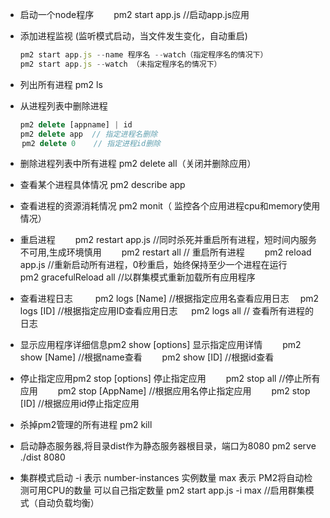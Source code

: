 - 启动一个node程序 　　pm2 start app.js        //启动app.js应用

- 添加进程监视 (监听模式启动，当文件发生变化，自动重启)
```js
　　pm2 start app.js --name 程序名 --watch（指定程序名的情况下）
　　pm2 start app.js --watch （未指定程序名的情况下）
```

- 列出所有进程     pm2 ls

- 从进程列表中删除进程
```js
　　pm2 delete [appname] | id
　　pm2 delete app  // 指定进程名删除
 　 pm2 delete 0    // 指定进程id删除
```

- 删除进程列表中所有进程   pm2 delete all（关闭并删除应用）

- 查看某个进程具体情况     pm2 describe app

- 查看进程的资源消耗情况   pm2 monit（ 监控各个应用进程cpu和memory使用情况）

- 重启进程
　　pm2 restart app.js    //同时杀死并重启所有进程，短时间内服务不可用,生成环境慎用
　　pm2 restart all     // 重启所有进程
　　pm2 reload app.js    //重新启动所有进程，0秒重启，始终保持至少一个进程在运行　
　　pm2 gracefulReload all  //以群集模式重新加载所有应用程序

- 查看进程日志
　　 pm2 logs [Name]  //根据指定应用名查看应用日志
   　pm2 logs [ID]   //根据指定应用ID查看应用日志
　   pm2 logs all    // 查看所有进程的日志

- 显示应用程序详细信息pm2 show <appName> [options] 显示指定应用详情
　　pm2 show [Name]   //根据name查看
　　pm2 show [ID]    //根据id查看

- 停止指定应用pm2 stop <appName> [options] 停止指定应用
　　pm2 stop all        //停止所有应用
　　pm2 stop [AppName]    //根据应用名停止指定应用
　　pm2 stop [ID]       //根据应用id停止指定应用

- 杀掉pm2管理的所有进程
    pm2 kill 

- 启动静态服务器,将目录dist作为静态服务器根目录，端口为8080
   pm2 serve ./dist 8080

- 集群模式启动
    -i 表示 number-instances 实例数量
    max 表示 PM2将自动检测可用CPU的数量 可以自己指定数量
   pm2 start app.js -i max //启用群集模式（自动负载均衡）